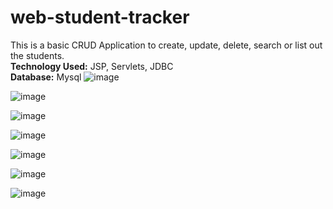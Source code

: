 # web-student-tracker
This is a basic CRUD Application to create, update, delete, search or list out the students.  
**Technology Used:** JSP, Servlets, JDBC  
**Database:** Mysql
![image](https://github.com/BhumikaSaini1999/web-student-tracker/assets/106880974/f627ea24-f543-487f-8a10-36420a687982)

![image](https://github.com/BhumikaSaini1999/web-student-tracker/assets/106880974/0439a68c-3980-4328-be25-7440b3854b44)

![image](https://github.com/BhumikaSaini1999/web-student-tracker/assets/106880974/6f84c9af-3c11-46cc-a391-e578fef4a574)

![image](https://github.com/BhumikaSaini1999/web-student-tracker/assets/106880974/8b79732f-e81f-4f8f-b956-4870c372a2b9)

![image](https://github.com/BhumikaSaini1999/web-student-tracker/assets/106880974/4c4f3317-005a-4996-83f9-6aca6e0188db)

![image](https://github.com/BhumikaSaini1999/web-student-tracker/assets/106880974/15855cbb-10d3-4377-882a-e3858690b9d9)

![image](https://github.com/BhumikaSaini1999/web-student-tracker/assets/106880974/4f24b128-4472-47fa-8636-61eeb7cb70bf)
